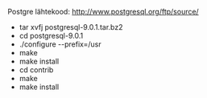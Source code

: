 Postgre lähtekood: http://www.postgresql.org/ftp/source/

  * tar xvfj postgresql-9.0.1.tar.bz2
  * cd postgresql-9.0.1
  * ./configure --prefix=/usr
  * make
  * make install
  * cd contrib
  * make
  * make install